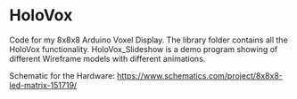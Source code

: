 # HoloVox
Code for my 8x8x8 Arduino Voxel Display.
The library folder contains all the HoloVox functionality. HoloVox_Slideshow is a demo program showing of different Wireframe models with different animations.

Schematic for the Hardware: https://www.schematics.com/project/8x8x8-led-matrix-151719/
